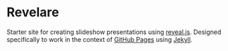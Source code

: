 # Revelare

Starter site for creating slideshow presentations using [reveal.js](https://github.com/hakimel/reveal.js). Designed specifically to work in the context of [GitHub Pages](https://pages.github.com/) using [Jekyll](https://jekyllrb.com/).
